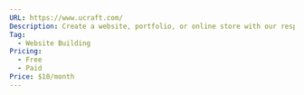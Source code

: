 ```yaml
---
URL: https://www.ucraft.com/
Description: Create a website, portfolio, or online store with our responsive website builder. No coding experience required
Tag:
  - Website Building
Pricing:
  - Free
  - Paid
Price: $10/month
---
```

